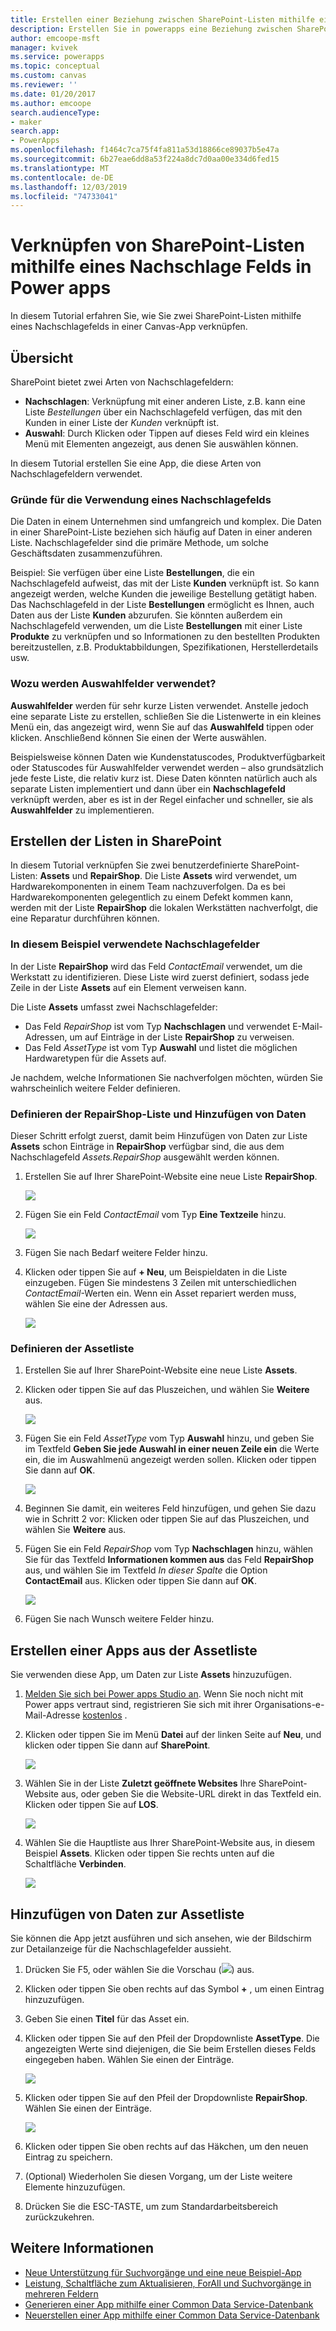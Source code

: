```yaml
---
title: Erstellen einer Beziehung zwischen SharePoint-Listen mithilfe eines Nachschlagefelds in einer Canvas-App | Microsoft-Dokumentation
description: Erstellen Sie in powerapps eine Beziehung zwischen SharePoint-Listen mithilfe eines Nachschlage Felds in einer Canvas-app.
author: emcoope-msft
manager: kvivek
ms.service: powerapps
ms.topic: conceptual
ms.custom: canvas
ms.reviewer: ''
ms.date: 01/20/2017
ms.author: emcoope
search.audienceType:
- maker
search.app:
- PowerApps
ms.openlocfilehash: f1464c7ca75f4fa811a53d18866ce89037b5e47a
ms.sourcegitcommit: 6b27eae6dd8a53f224a8dc7d0aa00e334d6fed15
ms.translationtype: MT
ms.contentlocale: de-DE
ms.lasthandoff: 12/03/2019
ms.locfileid: "74733041"
---
```

# <a name="how-to-link-sharepoint-lists-using-a-lookup-field-in-power-apps"></a>Verknüpfen von SharePoint-Listen mithilfe eines Nachschlage Felds in Power apps

In diesem Tutorial erfahren Sie, wie Sie zwei SharePoint-Listen mithilfe eines Nachschlagefelds in einer Canvas-App verknüpfen.

## <a name="overview"></a>Übersicht

SharePoint bietet zwei Arten von Nachschlagefeldern:

* **Nachschlagen**: Verknüpfung mit einer anderen Liste, z.B. kann eine Liste *Bestellungen* über ein Nachschlagefeld verfügen, das mit den Kunden in einer Liste der *Kunden* verknüpft ist.
* **Auswahl**: Durch Klicken oder Tippen auf dieses Feld wird ein kleines Menü mit Elementen angezeigt, aus denen Sie auswählen können.

In diesem Tutorial erstellen Sie eine App, die diese Arten von Nachschlagefeldern verwendet.

### <a name="why-use-a-lookup-field"></a>Gründe für die Verwendung eines Nachschlagefelds

Die Daten in einem Unternehmen sind umfangreich und komplex. Die Daten in einer SharePoint-Liste beziehen sich häufig auf Daten in einer anderen Liste. Nachschlagefelder sind die primäre Methode, um solche Geschäftsdaten zusammenzuführen.

Beispiel: Sie verfügen über eine Liste **Bestellungen**, die ein Nachschlagefeld aufweist, das mit der Liste **Kunden** verknüpft ist. So kann angezeigt werden, welche Kunden die jeweilige Bestellung getätigt haben. Das Nachschlagefeld in der Liste **Bestellungen** ermöglicht es Ihnen, auch Daten aus der Liste **Kunden** abzurufen. Sie könnten außerdem ein Nachschlagefeld verwenden, um die Liste **Bestellungen** mit einer Liste **Produkte** zu verknüpfen und so Informationen zu den bestellten Produkten bereitzustellen, z.B. Produktabbildungen, Spezifikationen, Herstellerdetails usw.

### <a name="what-are-choice-fields-used-for"></a>Wozu werden Auswahlfelder verwendet?
**Auswahlfelder** werden für sehr kurze Listen verwendet. Anstelle jedoch eine separate Liste zu erstellen, schließen Sie die Listenwerte in ein kleines Menü ein, das angezeigt wird, wenn Sie auf das **Auswahlfeld** tippen oder klicken. Anschließend können Sie einen der Werte auswählen.

Beispielsweise können Daten wie Kundenstatuscodes, Produktverfügbarkeit oder Statuscodes für Auswahlfelder verwendet werden – also grundsätzlich jede feste Liste, die relativ kurz ist. Diese Daten könnten natürlich auch als separate Listen implementiert und dann über ein **Nachschlagefeld** verknüpft werden, aber es ist in der Regel einfacher und schneller, sie als **Auswahlfelder** zu implementieren.

## <a name="create-the-lists-in-sharepoint"></a>Erstellen der Listen in SharePoint
In diesem Tutorial verknüpfen Sie zwei benutzerdefinierte SharePoint-Listen: **Assets** und **RepairShop**. Die Liste **Assets** wird verwendet, um Hardwarekomponenten in einem Team nachzuverfolgen. Da es bei Hardwarekomponenten gelegentlich zu einem Defekt kommen kann, werden mit der Liste **RepairShop** die lokalen Werkstätten nachverfolgt, die eine Reparatur durchführen können.

### <a name="the-lookup-fields-used-in-this-example"></a>In diesem Beispiel verwendete Nachschlagefelder
In der Liste **RepairShop** wird das Feld *ContactEmail* verwendet, um die Werkstatt zu identifizieren. Diese Liste wird zuerst definiert, sodass jede Zeile in der Liste **Assets** auf ein Element verweisen kann.

Die Liste **Assets** umfasst zwei Nachschlagefelder:

* Das Feld *RepairShop* ist vom Typ **Nachschlagen** und verwendet E-Mail-Adressen, um auf Einträge in der Liste **RepairShop** zu verweisen.
* Das Feld *AssetType* ist vom Typ **Auswahl** und listet die möglichen Hardwaretypen für die Assets auf.

Je nachdem, welche Informationen Sie nachverfolgen möchten, würden Sie wahrscheinlich weitere Felder definieren.

### <a name="define-the-repairshop-list-and-add-data"></a>Definieren der RepairShop-Liste und Hinzufügen von Daten
Dieser Schritt erfolgt zuerst, damit beim Hinzufügen von Daten zur Liste **Assets** schon Einträge in **RepairShop** verfügbar sind, die aus dem Nachschlagefeld *Assets.RepairShop* ausgewählt werden können.

1. Erstellen Sie auf Ihrer SharePoint-Website eine neue Liste **RepairShop**.

    ![](./media/sharepoint-lookup-fields/new-list.png)

2. Fügen Sie ein Feld *ContactEmail* vom Typ **Eine Textzeile** hinzu.

    ![](./media/sharepoint-lookup-fields/add-email-field.png)

3. Fügen Sie nach Bedarf weitere Felder hinzu.

4. Klicken oder tippen Sie auf **+ Neu**, um Beispieldaten in die Liste einzugeben. Fügen Sie mindestens 3 Zeilen mit unterschiedlichen *ContactEmail*-Werten ein. Wenn ein Asset repariert werden muss, wählen Sie eine der Adressen aus.

    ![](./media/sharepoint-lookup-fields/add-repair-shops.png)

### <a name="define-the-assets-list"></a>Definieren der Assetliste
1. Erstellen Sie auf Ihrer SharePoint-Website eine neue Liste **Assets**.

2. Klicken oder tippen Sie auf das Pluszeichen, und wählen Sie **Weitere** aus.

    ![](./media/sharepoint-lookup-fields/choose-more-type.png)

3. Fügen Sie ein Feld *AssetType* vom Typ **Auswahl** hinzu, und geben Sie im Textfeld **Geben Sie jede Auswahl in einer neuen Zeile ein** die Werte ein, die im Auswahlmenü angezeigt werden sollen. Klicken oder tippen Sie dann auf **OK**.

    ![](./media/sharepoint-lookup-fields/define-choice-column.png)

4. Beginnen Sie damit, ein weiteres Feld hinzufügen, und gehen Sie dazu wie in Schritt 2 vor: Klicken oder tippen Sie auf das Pluszeichen, und wählen Sie **Weitere** aus.

5. Fügen Sie ein Feld *RepairShop* vom Typ **Nachschlagen** hinzu, wählen Sie für das Textfeld **Informationen kommen aus** das Feld **RepairShop** aus, und wählen Sie im Textfeld *In dieser Spalte* die Option **ContactEmail** aus. Klicken oder tippen Sie dann auf **OK**.

    ![](./media/sharepoint-lookup-fields/setup-lookup-column.png)

6. Fügen Sie nach Wunsch weitere Felder hinzu.

## <a name="create-an-app-from-the-assets-list"></a>Erstellen einer Apps aus der Assetliste
Sie verwenden diese App, um Daten zur Liste **Assets** hinzuzufügen.

1. [Melden Sie sich bei Power apps Studio an](https://make.powerapps.com?utm_source=padocs&utm_medium=linkinadoc&utm_campaign=referralsfromdoc). Wenn Sie noch nicht mit Power apps vertraut sind, registrieren Sie sich mit ihrer Organisations-e-Mail-Adresse [kostenlos](https://powerapps.microsoft.com) .

2. Klicken oder tippen Sie im Menü **Datei** auf der linken Seite auf **Neu**, und klicken oder tippen Sie dann auf **SharePoint**.

    ![](./media/sharepoint-lookup-fields/create-app.png)

1. Wählen Sie in der Liste **Zuletzt geöffnete Websites** Ihre SharePoint-Website aus, oder geben Sie die Website-URL direkt in das Textfeld ein. Klicken oder tippen Sie auf **LOS**.

    ![](./media/sharepoint-lookup-fields/choose-sharepoint-site.png)

1. Wählen Sie die Hauptliste aus Ihrer SharePoint-Website aus, in diesem Beispiel **Assets**. Klicken oder tippen Sie rechts unten auf die Schaltfläche **Verbinden**.

    ![](./media/sharepoint-lookup-fields/choose-main-list.png)


## <a name="add-data-to-the-assets-list"></a>Hinzufügen von Daten zur Assetliste
Sie können die App jetzt ausführen und sich ansehen, wie der Bildschirm zur Detailanzeige für die Nachschlagefelder aussieht.

1. Drücken Sie F5, oder wählen Sie die Vorschau (![](./media/sharepoint-lookup-fields/preview.png)) aus.

2. Klicken oder tippen Sie oben rechts auf das Symbol **+** , um einen Eintrag hinzuzufügen.

3. Geben Sie einen **Titel** für das Asset ein.

4. Klicken oder tippen Sie auf den Pfeil der Dropdownliste **AssetType**. Die angezeigten Werte sind diejenigen, die Sie beim Erstellen dieses Felds eingegeben haben. Wählen Sie einen der Einträge.

    ![](./media/sharepoint-lookup-fields/fill-asset-type-3.png)

5. Klicken oder tippen Sie auf den Pfeil der Dropdownliste **RepairShop**. Wählen Sie einen der Einträge.

    ![](./media/sharepoint-lookup-fields/fill-repair-shop-3.png)

6. Klicken oder tippen Sie oben rechts auf das Häkchen, um den neuen Eintrag zu speichern.

7. (Optional) Wiederholen Sie diesen Vorgang, um der Liste weitere Elemente hinzuzufügen.

8. Drücken Sie die ESC-TASTE, um zum Standardarbeitsbereich zurückzukehren.

## <a name="for-more-information"></a>Weitere Informationen
* [Neue Unterstützung für Suchvorgänge und eine neue Beispiel-App](https://powerapps.microsoft.com/blog/support-for-lookups/)
* [Leistung, Schaltfläche zum Aktualisieren, ForAll und Suchvorgänge in mehreren Feldern](https://powerapps.microsoft.com/blog/performance-refresh-forall-multiple-field-lookups-531/)
* [Generieren einer App mithilfe einer Common Data Service-Datenbank](data-platform-create-app.md)
* [Neuerstellen einer App mithilfe einer Common Data Service-Datenbank](data-platform-create-app-scratch.md)
